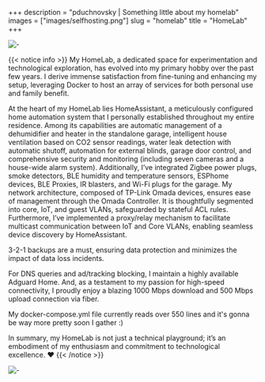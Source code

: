 +++
description = "pduchnovsky | Something little about my homelab"
images = ["images/selfhosting.png"]
slug = "homelab"
title = "HomeLab"
+++

![-](photos/homelab.jpg "this is my playground")

{{< notice info >}}
My HomeLab, a dedicated space for experimentation and technological exploration, has evolved into my primary hobby over the past few years. I derive immense satisfaction from fine-tuning and enhancing my setup, leveraging Docker to host an array of services for both personal use and family benefit.

At the heart of my HomeLab lies HomeAssistant, a meticulously configured home automation system that I personally established throughout my entire residence. Among its capabilities are automatic management of a dehumidifier and heater in the standalone garage, intelligent house ventilation based on CO2 sensor readings, water leak detection with automatic shutoff, automation for external blinds, garage door control, and comprehensive security and monitoring (including seven cameras and a house-wide alarm system). Additionally, I’ve integrated Zigbee power plugs, smoke detectors, BLE humidity and temperature sensors, ESPhome devices, BLE Proxies, IR blasters, and Wi-Fi plugs for the garage. My network architecture, composed of TP-Link Omada devices, ensures ease of management through the Omada Controller. It is thoughtfully segmented into core, IoT, and guest VLANs, safeguarded by stateful ACL rules. Furthermore, I’ve implemented a proxy/relay mechanism to facilitate multicast communication between IoT and Core VLANs, enabling seamless device discovery by HomeAssistant.

3-2-1 backups are a must, ensuring data protection and minimizes the impact of data loss incidents.

For DNS queries and ad/tracking blocking, I maintain a highly available Adguard Home. And, as a testament to my passion for high-speed connectivity, I proudly enjoy a blazing 1000 Mbps download and 500 Mbps upload connection via fiber.

My docker-compose.yml file currently reads over 550 lines and it's gonna be way more pretty soon I gather :)

In summary, my HomeLab is not just a technical playground; it’s an embodiment of my enthusiasm and commitment to technological excellence. ❤️
{{< /notice >}}

![-](photos/hass.jpg "homeassistant dashboard")
